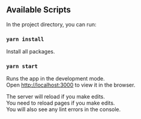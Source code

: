 ## Available Scripts

In the project directory, you can run:

### `yarn install`

Install all packages.

### `yarn start`

Runs the app in the development mode.\
Open [http://localhost:3000](http://localhost:3000) to view it in the browser.

The server will reload if you make edits.\
You need to reload pages if you make edits.\
You will also see any lint errors in the console.
